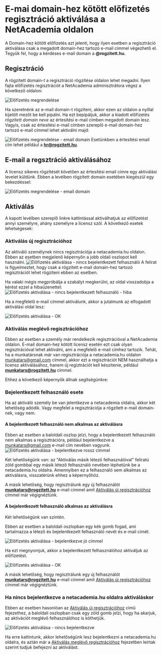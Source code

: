 # E-mai domain-hez kötött előfizetés regisztráció aktiválása a NetAcademia oldalon
A Domain-hez kötött előfizetés azt jelenti, hogy ilyen esetben a regisztráció aktiválása csak a megadott domain-hez tartozó e-mail címmel végezhető el. Tegyük fel, hogy a kérdéses e-mail domain a **@rogzitett.hu.**

## Regisztráció
A rögzített domain-t a regisztráció rögzítése oldalon lehet megadni. Ilyen fajta előfizetés regisztrációt a NetAcademia adminisztrátora végez a következő oldalon:

![Előfizetés megrendelése](/img/01-Elofizetes-megrendelese.png)

Ha szeretnénk az e-mail domain-t rögzíteni, akkor ezen az oldalon a nyíllal kijelölt mezőt be kell pipálni. Ha ezt bepipáljuk, akkor a kiadott előfizetés *rögzített domain neve* az értesítési e-mail címben megadott domain lesz. Vagyis, csak az értesítési e-mail címben szereplő e-mail domain-hez tartozó e-mail címmel lehet aktiválni majd:

![Előfizetés megrendelése - email domain](/img/01-Elofizetes-megrendelese-b.png)
Esetünkben a értesítési email cím lehet például a **hr@rogzitett.hu**.

## E-mail a regsztráció aktiválásához
A licensz sikeres rögzítését követően az értesítési email címre egy aktiválási levelet küldünk. Ebben a levélben rögzített domain esetében kiegészül egy bekezdéssel:

![Előfizetés megrendelése - email domain](/img/02-Elofizetes-aktivalo-level.png)

## Aktiválás
A kapott levélben szereplő linkre kattintással aktiválhatjuk az előfizetést annyi személyre, ahány személyre a licensz szól. A következő esetek lehetségesek:

### Aktiválás új regisztrációhoz<a name="aktivalasuj"></a>
Az aktiváló személynek nincs regisztrációja a netacademia.hu oldalon. Ebben az esetben megjelenő képernyőn a jobb oldali oszlopot kell használni.
![Előfizetés aktiválása - nincs bejelentkezett felhasználó](/img/10-Elofizetes-aktivalasa-nincs-bejelentkezve-uj-felhasznalo.png)
A felirat is figyelmeztet, hogy csak a rögzített e-mail domain-hez tartozó regisztrációt lehet rögzíteni ebben az esetben.

Ha valaki mégis megpróbálja a szabályt megkerülni, az oldal visszadobja a kérést ezzel a hibaüzenettel:
![Előfizetés aktiválása - nincs bejelentkezett felhasználó - hiba](/img/11-Elofizetes-aktivalasa-nincs-bejelentkezve-uj-felhasznalo-hiba.png)

Ha a megfelelő e-mail címmel aktiválunk, akkor a jutalmunk az elfogadott aktiválási oldal lesz:

![Előfizetés aktiválása - OK](/img/09-Elofizetes-aktivalasa-OK.png)


### Aktiválás meglévő regisztrációhoz<a name="aktivalasregi"></a>
Ebben az esetben a személy már rendelkezik regisztrációval a NetAcademia oldalon. E-mail domain-hez kötött licensz esetén ezt csak olyan regisztrációval lehet aktiválni, ami a megfelelő e-mail címhez tartozik. Tehát, ha a munkatársnak már van regisztrációja a netacademia.hu oldalon munkatars@gmail.com címmel, akkor ezt a regisztrációt NEM használhatja a licensz aktiválásához, hanem új regiztrációt kell készítenie, például **munkatars@rogzitett.hu** címmel.

Ehhez a következő képernyők állnak segítségünkre:

### Bejelentkezett felhasználó esete
Ha az aktiváló személy be van jelentkezve a netacademia oldalra, akkor két lehetőség adódik. Vagy megfelel a regisztrációja a rögzített e-mail domain-nek, vagy nem.

#### A bejelentkezett felhasználó nem alkalmas az aktiválásra
Ebben az esetben a baloldali oszlop jelzi, hogy a bejelentkezett felhasználó nem alkalmas a regisztrációra, például bejelentkezve a munkatars@gmail.com e-mail cím nevében vagyunk.
![Előfizetés aktiválása - bejelentkezve rossz címmel](/img/05-Elofizetes-aktivalasa-bejelentkezve-rossz-cimmel.png)

Két lehetőségünk van: az "Aktiválás másik létező felhasználóval" feliratú zöld gombbal egy másik létező felhasználó nevében léphetünk be a netacademia.hu oldalra. Amennyiben ez a felhasználó sem alkalmas az aktiválásra, visszatérünk ehhez a képernyőhöz.

A másik lehetőség, hogy regisztrálunk egy új felhasználót **munkatars@rogzitett.hu** e-mail címmel amit [Aktiválás új regisztrációhoz](#aktivalasuj) címmel már végignéztünk.

#### A bejelentkezett felhasználó alkalmas az aktiválásra
Két lehetőségünk van szintén.

Ebben az esetben a baloldali oszlopban egy kék gomb fogad, ami tartalmazza a létező és bejelentkezett felhasználó nevét és e-mail címét. 

![Előfizetés aktiválása - bejelentkezve jó címmel](/img/04-Elofizetes-aktivalasa-bejelentkezve-jo-cimmel.png)

Ha ezt megnyomjuk, akkor a bejelentkezett felhasználóhoz aktiváljuk az előfizetést.

![Előfizetés aktiválása - OK](/img/09-Elofizetes-aktivalasa-OK.png)

A másik lehetőség, hogy regisztrálunk egy új felhasználót **munkatars@rogzitett.hu** e-mail címmel amit [Aktiválás új regisztrációhoz](#aktivalasuj) címmel már végignéztünk.

### Ha nincs bejelentkezve a netacademia.hu oldalra aktiváláskor

Ebben az esetben hasonlóan az [Aktiválás új regisztrációhoz](#aktivalasuj) című fejezethez, a baloldali oszlopban csak egy zöld gomb jelzi, hogy ha akarjuk, az aktivációt meglévő felhasználóhoz is köthetjük. 

![Előfizetés aktiválása - nincs bejelentkezve](/img/03-Elofizetes-aktivalasa-nincs-bejelentkezve.png)

Ha erre kattintunk, akkor lehetőségünk lesz bejelentkezni a netacademia.hu oldalra, és aztán már a [Aktiválás meglévő regisztrációhoz](#aktivalasregi) fejezetben leírtak szerint tudjuk befejezni az aktiválást.